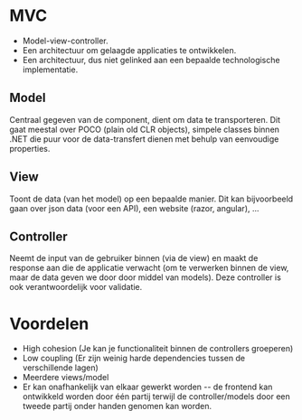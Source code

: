 # MVC 

* Model-view-controller. 
* Een architectuur om gelaagde applicaties te ontwikkelen. 
* Een architectuur, dus niet gelinked aan een bepaalde technologische implementatie.

## Model
Centraal gegeven van de component, dient om data te transporteren. Dit gaat meestal over POCO (plain old CLR objects), simpele classes binnen .NET die puur voor de data-transfert dienen met behulp van eenvoudige properties.

## View
Toont de data (van het model) op een bepaalde manier. Dit kan bijvoorbeeld gaan over json data (voor een API), een website (razor, angular), ... 

## Controller
Neemt de input van de gebruiker binnen (via de view) en maakt de response aan die de applicatie verwacht (om te verwerken binnen de view, maar de data geven we door door middel van models). Deze controller is ook verantwoordelijk voor validatie.

# Voordelen

* High cohesion (Je kan je functionaliteit binnen de controllers groeperen)
* Low coupling (Er zijn weinig harde dependencies tussen de verschillende lagen)
* Meerdere views/model
* Er kan onafhankelijk van elkaar gewerkt worden -- de frontend kan ontwikkeld worden door één partij terwijl de controller/models door een tweede partij onder handen genomen kan worden.